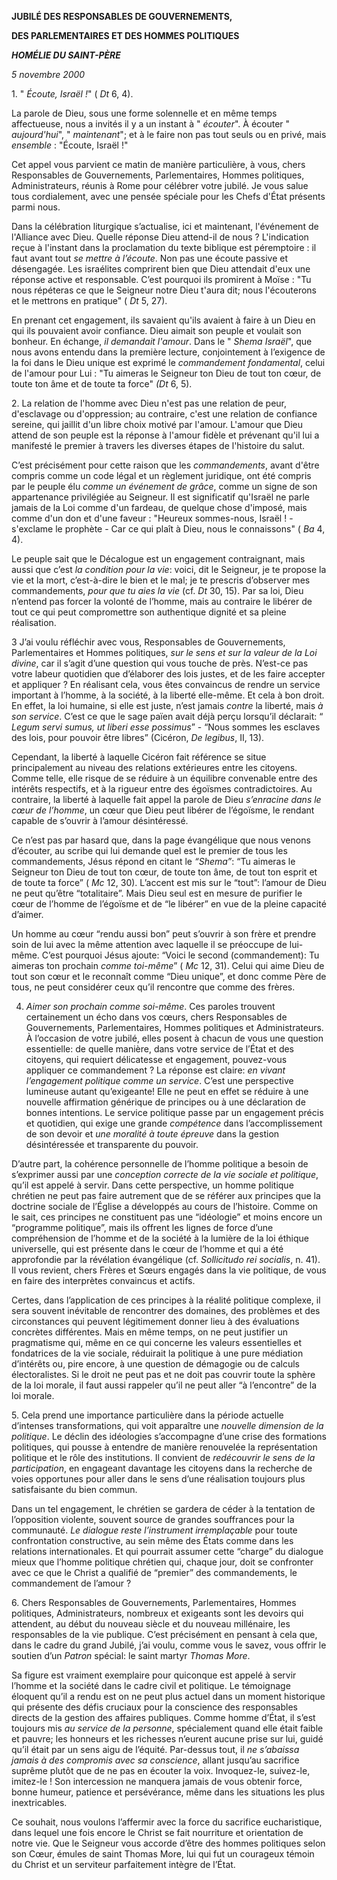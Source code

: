 **JUBILÉ DES RESPONSABLES DE GOUVERNEMENTS,**

**DES PARLEMENTAIRES ET DES HOMMES POLITIQUES**

***HOMÉLIE DU SAINT-PÈRE***

*5 novembre 2000*

1\. " *Écoute, Israël !*" ( *Dt* 6, 4).

La parole de Dieu, sous une forme solennelle et en même temps affectueuse, nous a invités il y a un instant à " *écouter*". À écouter " *aujourd'hui*", " *maintenant*"; et à le faire non pas tout seuls ou en privé, mais *ensemble* : "Écoute, Israël !"

Cet appel vous parvient ce matin de manière particulière, à vous, chers Responsables de Gouvernements, Parlementaires, Hommes politiques, Administrateurs, réunis à Rome pour célébrer votre jubilé. Je vous salue tous cordialement, avec une pensée spéciale pour les Chefs d'État présents parmi nous.

Dans la célébration liturgique s’actualise, ici et maintenant, l'événement de l'Alliance avec Dieu. Quelle réponse Dieu attend-il de nous ? L'indication reçue à l'instant dans la proclamation du texte biblique est péremptoire : il faut avant tout *se mettre à l’écoute*. Non pas une écoute passive et désengagée. Les israélites comprirent bien que Dieu attendait d'eux une réponse active et responsable. C’est pourquoi ils promirent à Moïse : "Tu nous répéteras ce que le Seigneur notre Dieu t'aura dit; nous l'écouterons et le mettrons en pratique" ( *Dt* 5, 27).

En prenant cet engagement, ils savaient qu'ils avaient à faire à un Dieu en qui ils pouvaient avoir confiance. Dieu aimait son peuple et voulait son bonheur. En échange, *il demandait l'amour*. Dans le " *Shema Israël*", que nous avons entendu dans la première lecture, conjointement à l’exigence de la foi dans le Dieu unique est exprimé le *commandement fondamental*, celui de l'amour pour Lui : "Tu aimeras le Seigneur ton Dieu de tout ton cœur, de toute ton âme et de toute ta force" *(Dt* 6, 5).

2\. La relation de l'homme avec Dieu n'est pas une relation de peur, d'esclavage ou d'oppression; au contraire, c'est une relation de confiance sereine, qui jaillit d'un libre choix motivé par l'amour. L'amour que Dieu attend de son peuple est la réponse à l'amour fidèle et prévenant qu'il lui a manifesté le premier à travers les diverses étapes de l'histoire du salut.

C’est précisément pour cette raison que les *commandements*, avant d'être compris comme un code légal et un règlement juridique, ont été compris par le peuple élu *comme un événement de grâce*, comme un signe de son appartenance privilégiée au Seigneur. Il est significatif qu'Israël ne parle jamais de la Loi comme d'un fardeau, de quelque chose d'imposé, mais comme d'un don et d'une faveur : "Heureux sommes-nous, Israël ! - s'exclame le prophète - Car ce qui plaît à Dieu, nous le connaissons" ( *Ba* 4, 4).

Le peuple sait que le Décalogue est un engagement contraignant, mais aussi que c’est *la condition pour la vie*: voici, dit le Seigneur, je te propose la vie et la mort, c’est-à-dire le bien et le mal; je te prescris d’observer mes commandements, *pour que tu aies la vie* (cf. *Dt* 30, 15). Par sa loi, Dieu n’entend pas forcer la volonté de l’homme, mais au contraire le libérer de tout ce qui peut compromettre son authentique dignité et sa pleine réalisation.

3 J’ai voulu réfléchir avec vous, Responsables de Gouvernements, Parlementaires et Hommes politiques, *sur le sens et sur la valeur de la Loi* *divine*, car il s’agit d’une question qui vous touche de près. N’est-ce pas votre labeur quotidien que d’élaborer des lois justes, et de les faire accepter et appliquer ? En réalisant cela, vous êtes convaincus de rendre un service important à l’homme, à la société, à la liberté elle-même. Et cela à bon droit. En effet, la loi humaine, si elle est juste, n’est jamais *contre* la liberté, mais *à son service*. C’est ce que le sage païen avait déjà perçu lorsqu’il déclarait: “ *Legum servi sumus, ut liberi esse possimus*” \- “Nous sommes les esclaves des lois, pour pouvoir être libres” (Cicéron, *De legibus*, II, 13).

Cependant, la liberté à laquelle Cicéron fait référence se situe principalement au niveau des relations extérieures entre les citoyens. Comme telle, elle risque de se réduire à un équilibre convenable entre des intérêts respectifs, et à la rigueur entre des égoïsmes contradictoires. Au contraire, la liberté à laquelle fait appel la parole de Dieu *s’enracine dans le cœur de l’homme*, un cœur que Dieu peut libérer de l’égoïsme, le rendant capable de s’ouvrir à l’amour désintéressé.

Ce n’est pas par hasard que, dans la page évangélique que nous venons d’écouter, au scribe qui lui demande quel est le premier de tous les commandements, Jésus répond en citant le *“Shema”*: “Tu aimeras le Seigneur ton Dieu de tout ton cœur, de toute ton âme, de tout ton esprit et de toute ta force” ( *Mc* 12, 30). L’accent est mis sur le “tout”: l’amour de Dieu ne peut qu’être “totalitaire”. Mais Dieu seul est en mesure de purifier le cœur de l’homme de l’égoïsme et de “le libérer” en vue de la pleine capacité d’aimer.

Un homme au cœur “rendu aussi bon” peut s’ouvrir à son frère et prendre soin de lui avec la même attention avec laquelle il se préoccupe de lui-même. C’est pourquoi Jésus ajoute: “Voici le second (commandement): Tu aimeras ton prochain *comme toi-même*” ( *Mc* 12, 31). Celui qui aime Dieu de tout son cœur et le reconnaît comme “Dieu unique”, et donc comme Père de tous, ne peut considérer ceux qu’il rencontre que comme des frères.

4. *Aimer son prochain comme soi-même*. Ces paroles trouvent certainement un écho dans vos cœurs, chers Responsables de Gouvernements, Parlementaires, Hommes politiques et Administrateurs. À l’occasion de votre jubilé, elles posent à chacun de vous une question essentielle: de quelle manière, dans votre service de l’État et des citoyens, qui requiert délicatesse et engagement, pouvez-vous appliquer ce commandement ? La réponse est claire: *en vivant l’engagement politique comme un service*. C’est une perspective lumineuse autant qu’exigeante! Elle ne peut en effet se réduire à une nouvelle affirmation générique de principes ou à une déclaration de bonnes intentions. Le service politique passe par un engagement précis et quotidien, qui exige une grande *compétence* dans l’accomplissement de son devoir et *une moralité à toute épreuve* dans la gestion désintéressée et transparente du pouvoir.

D’autre part, la cohérence personnelle de l’homme politique a besoin de s’exprimer aussi par une *conception correcte de la vie sociale et politique*, qu’il est appelé à servir. Dans cette perspective, un homme politique chrétien ne peut pas faire autrement que de se référer aux principes que la doctrine sociale de l’Église a développés au cours de l’histoire. Comme on le sait, ces principes ne constituent pas une “idéologie” et moins encore un “programme politique”, mais ils offrent les lignes de force d’une compréhension de l’homme et de la société à la lumière de la loi éthique universelle, qui est présente dans le cœur de l’homme et qui a été approfondie par la révélation évangélique (cf. *Sollicitudo rei socialis*, n. 41). Il vous revient, chers Frères et Sœurs engagés dans la vie politique, de vous en faire des interprètes convaincus et actifs.

Certes, dans l’application de ces principes à la réalité politique complexe, il sera souvent inévitable de rencontrer des domaines, des problèmes et des circonstances qui peuvent légitimement donner lieu à des évaluations concrètes différentes. Mais en même temps, on ne peut justifier un pragmatisme qui, même en ce qui concerne les valeurs essentielles et fondatrices de la vie sociale, réduirait la politique à une pure médiation d’intérêts ou, pire encore, à une question de démagogie ou de calculs électoralistes. Si le droit ne peut pas et ne doit pas couvrir toute la sphère de la loi morale, il faut aussi rappeler qu’il ne peut aller “à l’encontre” de la loi morale.

5\. Cela prend une importance particulière dans la période actuelle d’intenses transformations, qui voit apparaître une *nouvelle dimension de la politique*. Le déclin des idéologies s’accompagne d’une crise des formations politiques, qui pousse à entendre de manière renouvelée la représentation politique et le rôle des institutions. Il convient de *redécouvrir le sens de la participation*, en engageant davantage les citoyens dans la recherche de voies opportunes pour aller dans le sens d’une réalisation toujours plus satisfaisante du bien commun.

Dans un tel engagement, le chrétien se gardera de céder à la tentation de l’opposition violente, souvent source de grandes souffrances pour la communauté. *Le dialogue reste l’instrument irremplaçable* pour toute confrontation constructive, au sein même des États comme dans les relations internationales. Et qui pourrait assumer cette “charge” du dialogue mieux que l’homme politique chrétien qui, chaque jour, doit se confronter avec ce que le Christ a qualifié de “premier” des commandements, le commandement de l’amour ?

6\. Chers Responsables de Gouvernements, Parlementaires, Hommes politiques, Administrateurs, nombreux et exigeants sont les devoirs qui attendent, au début du nouveau siècle et du nouveau millénaire, les responsables de la vie publique. C’est précisément en pensant à cela que, dans le cadre du grand Jubilé, j’ai voulu, comme vous le savez, vous offrir le soutien d’un *Patron* spécial: le saint martyr *Thomas More*.

Sa figure est vraiment exemplaire pour quiconque est appelé à servir l’homme et la société dans le cadre civil et politique. Le témoignage éloquent qu’il a rendu est on ne peut plus actuel dans un moment historique qui présente des défis cruciaux pour la conscience des responsables directs de la gestion des affaires publiques. Comme homme d’État, il s’est toujours mis *au service de la personne*, spécialement quand elle était faible et pauvre; les honneurs et les richesses n’eurent aucune prise sur lui, guidé qu’il était par un sens aigu de l’équité. Par-dessus tout, il *ne s’abaissa jamais à des compromis avec sa conscience*, allant jusqu’au sacrifice suprême plutôt que de ne pas en écouter la voix. Invoquez-le, suivez-le, imitez-le ! Son intercession ne manquera jamais de vous obtenir force, bonne humeur, patience et persévérance, même dans les situations les plus inextricables.

Ce souhait, nous voulons l’affermir avec la force du sacrifice eucharistique, dans lequel une fois encore le Christ se fait nourriture et orientation de notre vie. Que le Seigneur vous accorde d’être des hommes politiques selon son Cœur, émules de saint Thomas More, lui qui fut un courageux témoin du Christ et un serviteur parfaitement intègre de l’État.